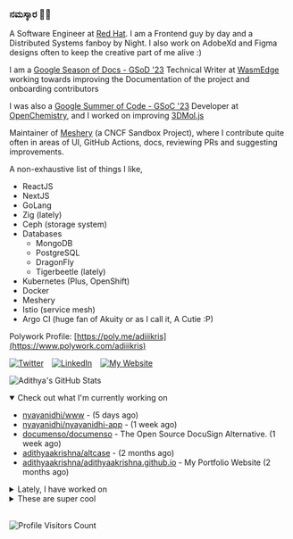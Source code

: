 ### ನಮಸ್ಕಾರ 🙏🏼
  
A Software Engineer at [Red Hat](https://www.redhat.com). I am a Frontend guy by day and a Distributed Systems fanboy by Night. I also work on AdobeXd and Figma designs often to keep the creative part of me alive :)

I am a [Google Season of Docs - GSoD '23](https://developers.google.com/season-of-docs) Technical Writer at [WasmEdge](https://github.com/WasmEdge) working towards improving the Documentation of the project and onboarding contributors

I was also a [Google Summer of Code - GSoC '23](https://summerofcode.withgoogle.com/) Developer at [OpenChemistry](https://openchemistry.org), and I worked on improving [3DMol.js](https://github.com/3dmol/3Dmol.js)

Maintainer of [Meshery](https://github.com/meshery) (a CNCF Sandbox Project), where I contribute quite often in areas of UI, GitHub Actions, docs, reviewing PRs and suggesting improvements.

A non-exhaustive list of things I like,

- ReactJS
- NextJS
- GoLang
- Zig (lately)
- Ceph (storage system)
- Databases
  - MongoDB
  - PostgreSQL
  - DragonFly
  - Tigerbeetle (lately)
- Kubernetes (Plus, OpenShift)
- Docker
- Meshery
- Istio (service mesh)
- Argo CI (huge fan of Akuity or as I call it, A Cutie :P)

Polywork Profile: [https://poly.me/adiiikris](https://www.polywork.com/adiiikris)

[![Twitter](https://img.shields.io/badge/-@adii_kris-%231DA1F2?style=for-the-badge&logo=twitter&logoColor=ffffff)](https:/twitter.adikris.in) &ensp;
[![LinkedIn](https://img.shields.io/badge/-Adithya%20Krishna-%230A67C3?style=for-the-badge&logo=linkedin&logoColor=ffffff)](https://linkedin.adikris.in/) &ensp;
[![My Website](https://img.shields.io/badge/-My%20Website-%230A67C3?style=for-the-badge)](https://adikris.in/)



![Adithya's GitHub Stats](https://github-readme-stats.vercel.app/api?username=adithyaakrishna&show_icons=true&hide_border=true&title_color=fff&icon_color=79ff97&text_color=9f9f9f&bg_color=151515)


<details open="true">
  <summary>Check out what I'm currently working on</summary>
  
  - [nyayanidhi/www](https://github.com/nyayanidhi/www) -  (5 days ago)
  - [nyayanidhi/nyayanidhi-app](https://github.com/nyayanidhi/nyayanidhi-app) -  (1 week ago)
  - [documenso/documenso](https://github.com/documenso/documenso) - The Open Source DocuSign Alternative. (1 week ago)
  - [adithyaakrishna/altcase](https://github.com/adithyaakrishna/altcase) -  (2 months ago)
  - [adithyaakrishna/adithyaakrishna.github.io](https://github.com/adithyaakrishna/adithyaakrishna.github.io) - My Portfolio Website (2 months ago)
</details>

<details>
  <summary>Lately, I have worked on</summary>
  
  - [feat: username claim flow](https://github.com/documenso/documenso/pull/940) on [documenso/documenso](https://github.com/documenso/documenso) (4 days ago)
  - [feat: redirect users upon signing completion](https://github.com/documenso/documenso/pull/888) on [documenso/documenso](https://github.com/documenso/documenso) (2 weeks ago)
  - [chore: fix color for light mode icon](https://github.com/documenso/documenso/pull/806) on [documenso/documenso](https://github.com/documenso/documenso) (1 month ago)
  - [chore: fix package vulnerabilities](https://github.com/documenso/documenso/pull/802) on [documenso/documenso](https://github.com/documenso/documenso) (1 month ago)
  - [chore: slugify team urls and add profanity filter](https://github.com/documenso/documenso/pull/789) on [documenso/documenso](https://github.com/documenso/documenso) (1 month ago)
</details>

<details>
  <summary>These are super cool</summary>
  
  - [Multiwoven/multiwoven](https://github.com/Multiwoven/multiwoven) - 🔥 The open-source reverse ETL, data activation platform for modern data teams. (today)
  - [prajwalkulkarni/react.dev](https://github.com/prajwalkulkarni/react.dev) - The React documentation website (2 weeks ago)
  - [revertinc/revert](https://github.com/revertinc/revert) - Revert makes it incredibly easy to build integrations with any third party API (3 weeks ago)
  - [foostan/crkbd](https://github.com/foostan/crkbd) - Corne keyboard, a split keyboard with 3x6 column staggered keys and 3 thumb keys. (1 month ago)
  - [arhankundu99/profanity-filter](https://github.com/arhankundu99/profanity-filter) - A fast profanity filter for text and images (1 month ago)
</details>

<br> 

![Profile Visitors Count](https://profile-counter.glitch.me/adithyaakrishna/count.svg)
